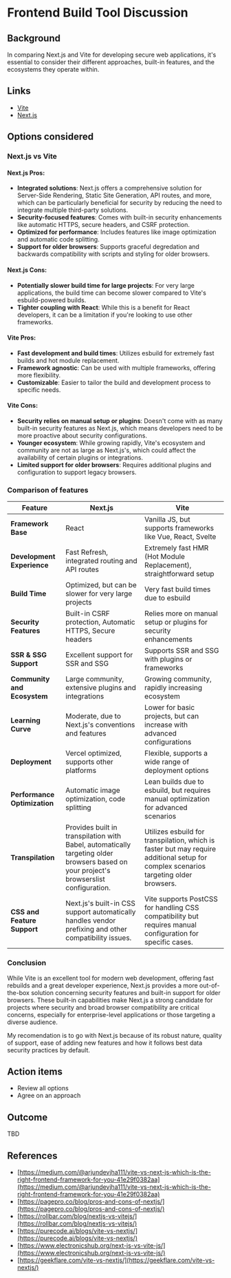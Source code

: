 # Frontend Build Tool Discussion

## Background

In comparing Next.js and Vite for developing secure web applications, it's essential to consider their different approaches, built-in features, and the ecosystems they operate within.

## Links

 - [Vite](https://vitejs.dev/)
 - [Next.js](https://nextjs.org/)

## Options considered

### Next.js vs Vite

#### Next.js Pros:
- **Integrated solutions**: Next.js offers a comprehensive solution for Server-Side Rendering, Static Site Generation, API routes, and more, which can be particularly beneficial for security by reducing the need to integrate multiple third-party solutions.
- **Security-focused features**: Comes with built-in security enhancements like automatic HTTPS, secure headers, and CSRF protection.
- **Optimized for performance**: Includes features like image optimization and automatic code splitting.
- **Support for older browsers**: Supports graceful degredation and backwards compatibility with scripts and styling for older browsers.

#### Next.js Cons:
- **Potentially slower build time for large projects**: For very large applications, the build time can become slower compared to Vite's esbuild-powered builds.
- **Tighter coupling with React**: While this is a benefit for React developers, it can be a limitation if you're looking to use other frameworks.

#### Vite Pros:
- **Fast development and build times**: Utilizes esbuild for extremely fast builds and hot module replacement.
- **Framework agnostic**: Can be used with multiple frameworks, offering more flexibility.
- **Customizable**: Easier to tailor the build and development process to specific needs.

#### Vite Cons:
- **Security relies on manual setup or plugins**: Doesn't come with as many built-in security features as Next.js, which means developers need to be more proactive about security configurations.
- **Younger ecosystem**: While growing rapidly, Vite's ecosystem and community are not as large as Next.js's, which could affect the availability of certain plugins or integrations.
- **Limited support for older browsers**: Requires additional plugins and configuration to support legacy browsers.

### Comparison of features

| Feature             | Next.js                                         | Vite                                           |
|---------------------|-------------------------------------------------|------------------------------------------------|
| **Framework Base**  | React                                           | Vanilla JS, but supports frameworks like Vue, React, Svelte |
| **Development Experience** | Fast Refresh, integrated routing and API routes | Extremely fast HMR (Hot Module Replacement), straightforward setup |
| **Build Time**      | Optimized, but can be slower for very large projects | Very fast build times due to esbuild |
| **Security Features** | Built-in CSRF protection, Automatic HTTPS, Secure headers | Relies more on manual setup or plugins for security enhancements |
| **SSR & SSG Support** | Excellent support for SSR and SSG | Supports SSR and SSG with plugins or frameworks |
| **Community and Ecosystem** | Large community, extensive plugins and integrations | Growing community, rapidly increasing ecosystem |
| **Learning Curve**  | Moderate, due to Next.js's conventions and features | Lower for basic projects, but can increase with advanced configurations |
| **Deployment**      | Vercel optimized, supports other platforms | Flexible, supports a wide range of deployment options |
| **Performance Optimization** | Automatic image optimization, code splitting | Lean builds due to esbuild, but requires manual optimization for advanced scenarios |
| **Transpilation** | Provides built in transpilation with Babel, automatically targeting older browsers based on your project's browserslist configuration. | Utilizes esbuild for transpilation, which is faster but may require additional setup for complex scenarios targeting older browsers. |
| **CSS and Feature Support** | Next.js's built-in CSS support automatically handles vendor prefixing and other compatibility issues. | Vite supports PostCSS for handling CSS compatibility but requires manual configuration for specific cases. |

### Conclusion

While Vite is an excellent tool for modern web development, offering fast rebuilds and a great developer experience, Next.js provides a more out-of-the-box solution concerning security features and built-in support for older browsers. These built-in capabilities make Next.js a strong candidate for projects where security and broad browser compatibility are critical concerns, especially for enterprise-level applications or those targeting a diverse audience.

My recomendation is to go with Next.js because of its robust nature, quality of support, ease of adding new features and how it follows best data security practices by default.

## Action items

*   Review all options
*   Agree on an approach

## Outcome

TBD

## References

 - [https://medium.com/@arjundevjha111/vite-vs-next-js-which-is-the-right-frontend-framework-for-you-41e29f0382aa](https://medium.com/@arjundevjha111/vite-vs-next-js-which-is-the-right-frontend-framework-for-you-41e29f0382aa)
 - [https://pagepro.co/blog/pros-and-cons-of-nextjs/](https://pagepro.co/blog/pros-and-cons-of-nextjs/)
 - [https://rollbar.com/blog/nextjs-vs-vitejs/](https://rollbar.com/blog/nextjs-vs-vitejs/)
 - [https://purecode.ai/blogs/vite-vs-nextjs/](https://purecode.ai/blogs/vite-vs-nextjs/)
 - [https://www.electronicshub.org/next-js-vs-vite-js/](https://www.electronicshub.org/next-js-vs-vite-js/)
 - [https://geekflare.com/vite-vs-nextjs/](https://geekflare.com/vite-vs-nextjs/)
